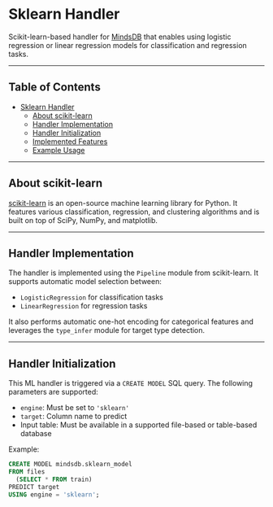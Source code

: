 # Sklearn Handler

Scikit-learn-based handler for [MindsDB](https://github.com/mindsdb/mindsdb) that enables using logistic regression or linear regression models for classification and regression tasks.

---

## Table of Contents

- [Sklearn Handler](#sklearn-handler)
  - [About scikit-learn](#about-scikit-learn)
  - [Handler Implementation](#handler-implementation)
  - [Handler Initialization](#handler-initialization)
  - [Implemented Features](#implemented-features)
  - [Example Usage](#example-usage)

---

## About scikit-learn

[scikit-learn](https://scikit-learn.org/stable/) is an open-source machine learning library for Python. It features various classification, regression, and clustering algorithms and is built on top of SciPy, NumPy, and matplotlib.

---

## Handler Implementation

The handler is implemented using the `Pipeline` module from scikit-learn. It supports automatic model selection between:

- `LogisticRegression` for classification tasks
- `LinearRegression` for regression tasks

It also performs automatic one-hot encoding for categorical features and leverages the `type_infer` module for target type detection.

---

## Handler Initialization

This ML handler is triggered via a `CREATE MODEL` SQL query. The following parameters are supported:

- `engine`: Must be set to `'sklearn'`
- `target`: Column name to predict
- Input table: Must be available in a supported file-based or table-based database

Example:

```sql
CREATE MODEL mindsdb.sklearn_model
FROM files
  (SELECT * FROM train)
PREDICT target
USING engine = 'sklearn';